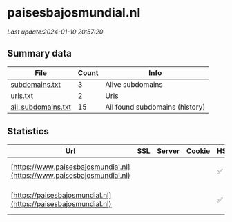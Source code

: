 # paisesbajosmundial.nl
*Last update:2024-01-10 20:57:20*
## Summary data
| File       | Count | Info |
|------------|-------|------|
|[subdomains.txt](/data/paisesbajosmundial/subdomains.txt)|3|Alive subdomains|
|[urls.txt](/data/paisesbajosmundial/urls.txt)|2|Urls|
|[all_subdomains.txt](/data/paisesbajosmundial/all_subdomains.txt)|15|All found subdomains (history)|
## Statistics
| Url | SSL | Server | Cookie | HSTS | CSP | XFO | XXP | RP | Tech |
|------------|-------|------|------|------|------|------|------|------|------|
|[https://www.paisesbajosmundial.nl](https://www.paisesbajosmundial.nl)| | | |:white_check_mark: | |:white_check_mark: | |:white_check_mark: |HSTS IIS:10.0 Window...|
|[https://paisesbajosmundial.nl](https://paisesbajosmundial.nl)| | | |:white_check_mark: | |:white_check_mark: | |:white_check_mark: |HSTS IIS:10.0 Window...|